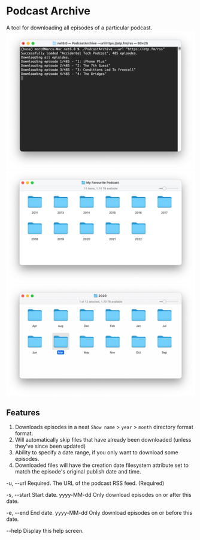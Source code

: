 # Podcast Archive
A tool for downloading all episodes of a particular podcast.
![Podcast Archive downloading a feed](Screenshot3.png)
![Example of the folder structure created by Podcast Archive](Screenshot.png)
![Example of the folder structure created by Podcast Archive](Screenshot2.png)

## Features
1. Downloads episodes in a neat `Show name` > `year` > `month` directory format format.
2. Will automatically skip files that have already been downloaded (unless they've since been updated)
3. Ability to specify a date range, if you only want to download some episodes. 
4. Downloaded files will have the creation date filesystem attribute set to match the episode's original publish date and time.

 -u, --url      Required. The URL of the podcast RSS feed. (Required)

 -s, --start    Start date. yyyy-MM-dd Only download episodes on or after this
                 date.

-e, --end      End date. yyyy-MM-dd Only download episodes on or before this
                 date.

 --help         Display this help screen.


